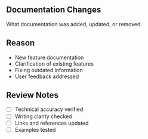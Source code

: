 ## Documentation Changes

What documentation was added, updated, or removed.

## Reason

- New feature documentation
- Clarification of existing features
- Fixing outdated information
- User feedback addressed

## Review Notes

- [ ] Technical accuracy verified
- [ ] Writing clarity checked
- [ ] Links and references updated
- [ ] Examples tested
